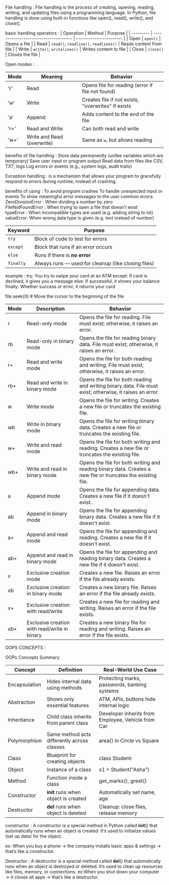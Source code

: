 File handling : File handling is the process of creating, opening, reading, writing, and updating files using a programming language. In Python, file handling is done using built-in functions like open(), read(), write(), and close().

basic handling operators :
| Operation | Method                                | Purpose                 |
| --------- | ------------------------------------- | ----------------------- |
| Open      | `open()`                              | Opens a file            |
| Read      | `read()`, `readline()`, `readlines()` | Reads content from file |
| Write     | `write()`, `writelines()`             | Writes content to file  |
| Close     | `close()`                             | Closes the file         |

Open modes :

| Mode   | Meaning                    | Behavior                                             |
| ------ | -------------------------- | ---------------------------------------------------- |
|   'r'  | Read                       | Opens file for reading (error if file not found)     |
|  'w'   | Write                      | Creates file if not exists, "overwrites" if exists |
|   'a'  | Append                     | Adds content to the end of the file                  |
|  'r+'  | Read and Write             | Can both read and write                              |
|  'w+'  | Write and Read (overwrite) | Same as `w`, but allows reading                      |

benefits of file handling : Store data permanently (unlike variables which are temporary)
                            Save user input or program output
                            Read data from files like CSV, TXT, logs
                            Log errors or events (e.g., system logs, audit trails)

Exception handling : is a mechanism that allows your program to gracefully respond to errors during runtime, instead of crashing.

benefits of using : To avoid program crashes
                    To handle unexpected input or events
                    To show meaningful error messages to the user
common errors: 
             ZeroDivisionError : When dividing a number by zero       
             FileNotFoundError : When trying to open a file that doesn't exist       
             typeError : When incompatible types are used (e.g. adding string to int)
             valueError: When wrong data type is given (e.g. text instead of number)

| Keyword   | Purpose                                             |
| --------- | --------------------------------------------------- |
| `try`     | Block of code to test for errors                    |
| `except`  | Block that runs if an error occurs                  |
| `else`    | Runs if there is **no error**                       |
| `finally` | Always runs — used for cleanup (like closing files) |

example :
try: You try to swipe your card at an ATM
except: If card is declined, it gives you a message
else: If successful, it shows your balance
finally: Whether success or error, it returns your card

file.seek(0)  # Move the cursor to the beginning of the file

| Mode  | Description                          | Behavior                                                                 |
|-------|--------------------------------------|--------------------------------------------------------------------------|
| r     | Read-only mode                       | Opens the file for reading. File must exist; otherwise, it raises an error. |
| rb    | Read-only in binary mode             | Opens the file for reading binary data. File must exist; otherwise, it raises an error. |
| r+    | Read and write mode                  | Opens the file for both reading and writing. File must exist; otherwise, it raises an error. |
| rb+   | Read and write in binary mode        | Opens the file for both reading and writing binary data. File must exist; otherwise, it raises an error. |
| w     | Write mode                           | Opens the file for writing. Creates a new file or truncates the existing file. |
| wb    | Write in binary mode                 | Opens the file for writing binary data. Creates a new file or truncates the existing file. |
| w+    | Write and read mode                  | Opens the file for both writing and reading. Creates a new file or truncates the existing file. |
| wb+   | Write and read in binary mode        | Opens the file for both writing and reading binary data. Creates a new file or truncates the existing file. |
| a     | Append mode                          | Opens the file for appending data. Creates a new file if it doesn't exist. |
| ab    | Append in binary mode                | Opens the file for appending binary data. Creates a new file if it doesn't exist. |
| a+    | Append and read mode                 | Opens the file for appending and reading. Creates a new file if it doesn't exist. |
| ab+   | Append and read in binary mode       | Opens the file for appending and reading binary data. Creates a new file if it doesn't exist. |
| x     | Exclusive creation mode              | Creates a new file. Raises an error if the file already exists.          |
| xb    | Exclusive creation in binary mode    | Creates a new binary file. Raises an error if the file already exists.  |
| x+    | Exclusive creation with read/write   | Creates a new file for reading and writing. Raises an error if the file exists. |
| xb+   | Exclusive creation with read/write in binary | Creates a new binary file for reading and writing. Raises an error if the file exists. |




OOPS CONCEPTS : 
                   

OOPs Concepts Summary

| Concept        | Definition                                         | Real-World Use Case                                  |
|----------------|----------------------------------------------------|------------------------------------------------------|
| Encapsulation  | Hides internal data using methods                  | Protecting marks, passwords, banking systems         |
| Abstraction    | Shows only essential features                      | ATM, APIs, buttons hide internal logic               |
| Inheritance    | Child class inherits from parent class             | Developer inherits from Employee, Vehicle from Car   |
| Polymorphism   | Same method acts differently across classes        | area() in Circle vs Square                           |
| Class          | Blueprint for creating objects                     | class Student:                                       |
| Object         | Instance of a class                                | s1 = Student("Asha")                                 |
| Method         | Function inside a class                            | get_marks(), greet()                                 |
| Constructor    | __init__ runs when object is created               | Automatically set name, age                          |
| Destructor     | __del__ runs when object is deleted                | Cleanup: close files, release memory                 |




constructor : A constructor is a special method in Python called __init__() that automatically runs when an object is created. It’s used to initialize values (set up data) for the object.

ex: When you buy a phone → the company installs basic apps & settings → that’s like a constructor.


Destructor : A destructor is a special method called __del__() that automatically runs when an object is destroyed or deleted. It’s used to clean up resources like files, memory, or connections.
 ex:When you shut down your computer → it closes all apps → that’s like a destructor.